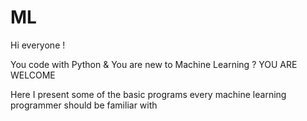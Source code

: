 # ML

Hi everyone !

You code with Python & You are new to Machine Learning ? YOU ARE WELCOME


Here I present some of the basic programs every machine learning programmer should be familiar with 
